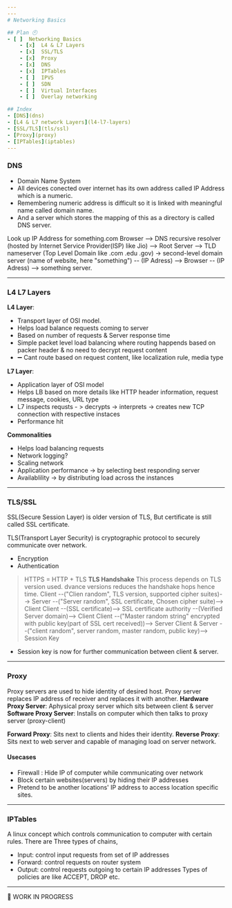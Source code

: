 ```yaml
---
---
# Networking Basics

## Plan 🕙
- [ ]  Networking Basics
    - [x]  L4 & L7 Layers
    - [x]  SSL/TLS
    - [x]  Proxy
    - [x]  DNS
    - [x]  IPTables
    - [ ]  IPVS
    - [ ]  SDN
    - [ ]  Virtual Interfaces
    - [ ]  Overlay networking

## Index
- [DNS](dns)
- [L4 & L7 network Layers](l4-l7-layers)
- [SSL/TLS](tls/ssl)
- [Proxy](proxy)
- [IPTables](iptables)
---
```

### DNS
- Domain Name System
- All devices conected over internet has its own address called IP Address which is a numeric.
- Remembering numeric address is difficult so it is linked with meaningful name called domain name.
- And a server which stores the mapping of this as a directory is called DNS server.

Look up IP Address for something.com
Browser --> DNS recursive resolver (hosted by Internet Service Provider(ISP) like Jio) --> Root Server --> TLD nameserver (Top Level Domain like .com .edu .gov) -> second-level domain server (name of website, here "something") -- (IP Adress) --> Browser -- (IP Adress) --> something server.

---
### L4 L7 Layers
**L4 Layer**:
- Transport layer of OSI model.
- Helps load balance requests coming to server
- Based on number of requests & Server response time
- Simple packet level load balancing where routing happends based on packer header & no need to decrypt request content
- ➖ Cant route based on request content, like localization rule, media type

**L7 Layer**:
- Application layer  of OSI model
- Helps LB based on more details like HTTP header information, request message, cookies, URL type
- L7 inspects requsts - > decrypts -> interprets -> creates new TCP connection with respective instaces
- Performance hit

**Commonalities**
- Helps load balancing requests
- Network logging?
- Scaling network
- Application performance -> by selecting best responding server
- Availablility -> by distributing load across the instances

---
### TLS/SSL
SSL(Secure Session Layer) is older version of TLS, But certificate is still called SSL certificate.

TLS(Transport Layer Security) is cryptographic protocol to securely communicate over network.
- Encryption
- Authentication

> HTTPS = HTTP + TLS
**TLS Handshake**
This process depends on TLS version used. dvance versions reduces the handshake hops hence time.
 > Client --("Clien random", TLS version, supported cipher suites)--> Server --("Server random", SSL certificate, Chosen cipher suite)--> Client
 > Client --(SSL certificate)--> SSL certificate authority --(Verified Server domain)--> Client
 > Client --("Master random string" encrypted with public key(part of SSL cert received))--> Server
 > Client & Server --("client random", server random, master random, public key)--> Session Key
 
 - Session key is now for further communication between client & server.

---
### Proxy
Proxy servers are used to hide identity of desired host.
Proxy server replaces IP address of receiver and replaces it with another.
**Hardware Proxy Server**: Aphysical proxy server which sits between client & server
**Software Proxy Server**: Installs on computer which then talks to proxy server (proxy-client)

**Forward Proxy**: Sits next to clients and hides their identity.
**Reverse Proxy**: Sits next to web server and capable of managing load on server network.

#### Usecases
- Firewall : Hide IP of computer while communicating over network
- Block certain websites(servers) by hiding their IP addresses
- Pretend to be another locations' IP address to access location specific sites.

---
### IPTables
A linux concept which controls communication to computer with certain rules.
There are Three types of chains,
- Input: control input requests from set of IP addresses
- Forward: control requests on router system
- Output: control requests outgoing to certain IP addresses
Types of policies are like ACCEPT, DROP etc.

---

👷 WORK IN PROGRESS
